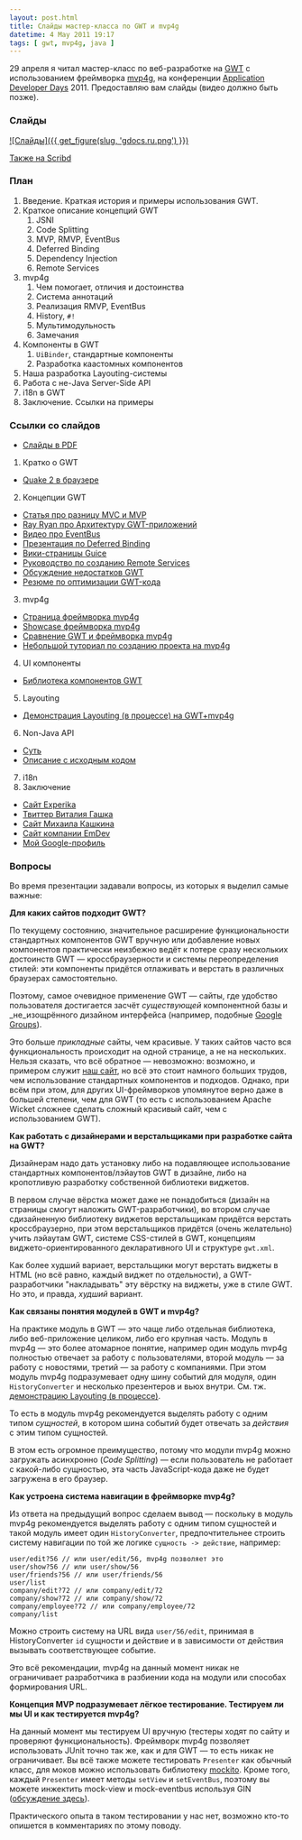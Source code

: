 ```yaml
---
layout: post.html
title: Слайды мастер-класса по GWT и mvp4g
datetime: 4 May 2011 19:17
tags: [ gwt, mvp4g, java ]
---
```


29 апреля я читал мастер-класс по веб-разработке на [GWT](http://code.google.com/intl/ru/webtoolkit/) с использованием фреймворка [mvp4g](http://code.google.com/p/mvp4g/), на конференции [Application Developer Days](http://addconf.ru) 2011. Предоставляю вам слайды (видео должно быть позже).

### Слайды

[![Cлайды]({{ get_figure(slug, 'gdocs.ru.png') }})](https://docs.google.com/viewer?a=v&pid=explorer&chrome=true&srcid=0B9lKUPDNyz1vYTViZjYwZTEtODNmNC00OWZlLWFhODUtMDNkYzE5N2NjM2Fk&hl=en)

[Также на Scribd](http://www.scribd.com/doc/54690967/)

### План

 1. Введение. Краткая история и примеры использования GWT.
 1. Краткое описание концепций GWT
    1. JSNI
    1. Code Splitting
    1. MVP, RMVP, EventBus
    1. Deferred Binding
    1. Dependency Injection
    1. Remote Services
 1. mvp4g
    1. Чем помогает, отличия и достоинства
    2. Система аннотаций
    3. Реализация RMVP, EventBus
    4. History, `#!`
    5. Мультимодульность
    6. Замечания
 1. Компоненты в GWT
    1. `UiBinder`, стандартные компоненты
    2. Разработка каастомных компонентов
 1. Наша разработка Layouting-системы
 1. Работа с не-Java Server-Side API
 1. i18n в GWT
 1. Заключение. Ссылки на примеры

### Ссылки со слайдов

 * [Слайды в PDF](http://goo.gl/4GgnS)
 1. Кратко о GWT
   * [Quake 2 в браузере](http://quake2-gwt-port.appspot.com)
 2. Концепции GWT
   * [Статья про разницу MVC и MVP](http://geekswithblogs.net/kobush/archive/2006/01/09/65305.aspx)
   * [Ray Ryan про Архитектуру GWT-приложений](http://www.youtube.com/watch?v=PDuhR18-EdM)
   * [Видео про EventBus](http://tv.jetbrains.net/videocontent/gwt-event-bus-basics)
   * [Презентация по Deferred Binding](http://www.docstoc.com/docs/53396874/Deferred-Binding-The-Magic-of-GWT)
   * [Вики-страницы Guice](http://code.google.com/p/google-guice/wiki/Motivation?tm=6)
   * [Руководство по созданию Remote Services](http://developerlife.com/tutorials/?p=125)
   * [Обсуждение недостатков GWT](http://www.linux.org.ru/forum/talks/4497412)
   * [Резюме по оптимизации GWT-кода](http://galak-sandbox.blogspot.com/2010/10/gwt.html)
 3. mvp4g
   * [Страница фреймворка mvp4g](http://code.google.com/p/mvp4g/)
   * [Showcase фреймворка mvp4g](http://mvp4gshowcase.appspot.com)
   * [Сравнение GWT и фреймворка mvp4g](http://code.google.com/p/mvp4g/wiki/Mvp4g_vs_GWTP)
   * [Небольшой туториал по созданию проекта на mvp4g](http://cambiatablog.wordpress.com/2010/12/04/gwt-and-mvp4g-tutorial-1/)
 4. UI компоненты
   * [Библиотека компонентов GWT](http://code.google.com/webtoolkit/doc/latest/RefWidgetGallery.html)
 5. Layouting
   * [Демонстрация Layouting (в процессе) на GWT+mvp4g](http://github.com/shamansir/gwt-mvp4g-layouting-demo)
 6. Non-Java API
   * [Суть](http://code.google.com/p/google-web-toolkit-doc-1-5/wiki/GettingStartedJSON)
   * [Описание с исходным кодом](http://shamansir-ru.tumblr.com/post/1728720550/deferred-api-gwt-rpc)
 7. i18n
 8. Заключение
   * [Сайт Experika](http://experika.com)
   * [Твиттер Виталия Гашка](http://twitter.com/vgashock)
   * [Сайт Михаила Кашкина](http://www.vurt.ru)
   * [Сайт компании EmDev](http://emdev.ru)
   * [Мой Google-профиль](http://profiles.google.com/shaman.sir)

### Вопросы

Во время презентации задавали вопросы, из которых я выделил самые важные:

**Для каких сайтов подходит GWT?**

По текущему состоянию, значительное расширение функциональности стандартных компонентов GWT вручную или добавление новых компонентов практически неизбежно ведёт к потере сразу нескольких достоинств GWT &mdash; кроссбраузерности и системы переопределения стилей: эти компоненты придётся отлаживать и верстать в различных браузерах самостоятельно.

Поэтому, самое очевидное применение GWT &mdash; сайты, где удобство пользователя достигается засчёт _существующей_ компонентной базы и _не_изощрённого дизайном интерфейса (например, подобные [Google Groups](http://groups.google.com)).

Это больше _прикладные_ сайты, чем красивые. У таких сайтов часто вся функциональность происходит на одной странице, а не на нескольких. Нельзя сказать, что всё обратное &mdash; невозможно: возможно, и примером служит [наш сайт](http://experika.com/ui/#!job/start), но всё это стоит намного больших трудов, чем использование стандартных компонентов и подходов. Однако, при всём при этом, для других UI-фреймворков упомянутое верно даже в большей степени, чем для GWT (то есть с использованием Apache Wicket сложнее сделать сложный красивый сайт, чем с использованием GWT).

**Как работать с дизайнерами и верстальщиками при разработке сайта на GWT?**

Дизайнерам надо дать установку либо на подавляющее использование стандартных компонентов/лэйаутов GWT в дизайне, либо на кропотливую разработку собственной библиотеки виджетов.

В первом случае вёрстка может даже не понадобиться (дизайн на страницы смогут наложить GWT-разработчики), во втором случае сдизайненную библиотеку виджетов верстальщикам придётся верстать кроссбраузерно, при этом верстальщиков придётся (очень желательно) учить лэйаутам GWT, системе CSS-стилей в GWT, концепциям виджето-ориентированного декларативного UI и структуре <code>gwt.xml</code>.

Как более худший вариает, верстальщики могут верстать виджеты в HTML (но всё равно, каждый виджет по отдельности), а GWT-разработчики "накладывать" эту вёрстку на виджеты, уже в стиле GWT. Но это, и правда, _худший_ вариант.</dd>

**Как связаны понятия модулей в GWT и mvp4g?**

На практике модуль в GWT &mdash; это чаще либо отдельная библиотека, либо веб-приложение целиком, либо его крупная часть. Модуль в mvp4g &mdash; это более атомарное понятие, например один модуль mvp4g полностью отвечает за работу с пользователями, второй модуль &mdash; за работу с новостями, третий &mdash; за работу с компаниями. При этом модуль mvp4g подразумевает одну шину событий для модуля, один `HistoryConverter` и несколько презентеров и вьюх внутри. См. тж. [демонстрацию Layouting (в процессе)](http://github.com/shamansir/gwt-mvp4g-layouting-demo).

То есть в модуль mvp4g рекомендуется выделять работу с одним типом _сущностей_, в котором шина событий будет отвечать за _действия_ с этим типом сущностей.

В этом есть огромное преимущество, потому что модули mvp4g можно загружать асинхронно (_Code Splitting_) &mdash; если пользователь не работает с какой-либо сущностью, эта часть JavaScript-кода даже не будет загружена в его браузер.

**Как устроена система навигации в фреймворке mvp4g?**

Из ответа на предыдущий вопрос сделаем вывод &mdash; поскольку в модуль mvp4g рекомендуется выделять работу с одним типом сущностей и такой модуль имеет один `HistoryConverter`, предпочтительнее строить систему навигации по той же логике `сущность -> действие`, например:

    user/edit?56 // или user/edit/56, mvp4g позволяет это
    user/show?56 // или user/show/56
    user/friends?56 // или user/friends/56
    user/list
    company/edit?72 // или company/edit/72
    company/show?72 // или company/show/72
    company/employee?72 // или company/employee/72
    company/list

Можно строить систему на URL вида `user/56/edit`, принимая в HistoryConverter `id` сущности и действие и в зависимости от действия вызывать соответствующее событие.

Это всё рекомендации, mvp4g на данный момент никак не ограничивает разработчика в разбиении кода на модули или способах формирования URL.

**Концепция MVP подразумевает лёгкое тестирование. Тестируем ли мы UI и как тестируется mvp4g?**

На данный момент мы тестируем UI вручную (тестеры ходят по сайту и проверяют функциональность). Фреймворк mvp4g позволяет использовать JUnit точно так же, как и для GWT &mdash; то есть никак не ограничивает. Вы всё также можете тестировать `Presenter` как обычный класс, для моков можно использовать библиотеку [mockito](http://mockito.org/). Кроме того, каждый `Presenter` имеет методы `setView` и `setEventBus`, поэтому вы можете инжектить mock-view и mock-eventbus используя GIN ([обсуждение здесь](http://groups.google.com/group/mvp4g/browse_thread/thread/82cac05eabe2401b)).

Практического опыта в таком тестировании у нас нет, возможно кто-то опишется в комментариях по этому поводу.
